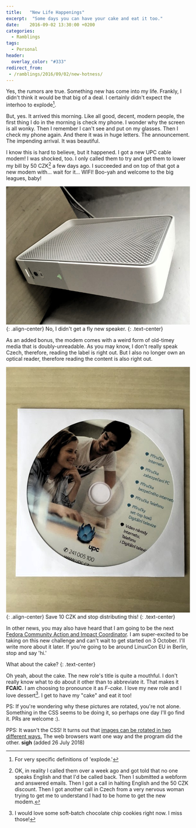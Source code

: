 ```yaml
---
title:   "New Life Happenings"
excerpt:  "Some days you can have your cake and eat it too."
date:    2016-09-02 13:30:00 +0200
categories:
  - Ramblings
tags:
  - Personal
header:
  overlay_color: "#333"
redirect_from:
 - /ramblings/2016/09/02/new-hotness/
---
```


Yes, the rumors are true. Something new has come into my life. Frankly,
I didn't think it would be that big of a deal. I certainly didn't expect
the interhoo to explode[^0].

But, yes. It arrived this morning. Like all good, decent, modern
people, the first thing I do in the morning is check my phone. I wonder
why the screen is all wonky. Then I remember I can't see and
put on my glasses. Then I check my phone again. And there it was in
huge letters. The announcement. The impending arrival. It was
beautiful.

I know this is hard to believe, but it happened. I got a new UPC cable
modem! I was shocked, too. I only called them to try and get them to 
lower my bill by 50 CZK[^1] a few days ago. I succeeded and on
top of that got a new modem with... wait for it... WIFI!  Boo-yah and
welcome to the big leagues, baby!

![No, it isn't a cheese grater.](/img/2016/newhotness/modem.jpg){: .align-center}
No, I didn't get a fly new speaker.
{: .text-center}

As an added bonus, the modem comes with a weird form of old-timey media
that is doubly-unreadable. As you may know, I don't really speak Czech,
therefore, reading the label is right out. But I also no longer own an
optical reader, therefore reading the content is also right out.

![Worst. Gift. Evar.](/img/2016/newhotness/cd.jpg){: .align-center}
Save 10 CZK and stop distributing this!
{: .text-center}

In other news, you may also have heard that I am going to be the next
[Fedora Community Action and Impact
Coordinator](https://fedoramagazine.org/welcoming-new-fedora-community-coordinator/).
I am super-excited to be taking on this new challenge and can't wait
to get started on 3 October. I'll write more about it later. If you're
going to be around LinuxCon EU in Berlin, stop and say 'hi.'

What about the cake?
{: .text-center}

Oh yeah, about the cake. The new role's title is quite a mouthful.
I don't really know what to do about it other than to abbreviate it.
That makes it **FCAIC**. I am choosing to pronounce it as *F-cake.*
I love my new role and I love dessert[^2]. I get to have my "cake"
and eat it too!

PS: If you're wondering why these pictures are rotated, you're not
alone. Something in the CSS seems to be doing it, so perhaps one day
I'll go find it. PRs are welcome :).

PPS: It wasn't the CSS! It turns out that [images can be rotated in two different ways.](https://www.howtogeek.com/254830/why-your-photos-dont-always-appear-correctly-rotated/) The web browsers want one way and the program did the other.  **sigh** (added 26 July 2018)

[^0]: For very specific definitions of 'explode.'

[^1]: OK, in reality I called them over a week ago and got told that no one speaks English and that I'd be called back. Then I submitted a webform and answered emails. Then I got a call in halting English and the 50 CZK discount. Then I got another call in Czech from a very nervous woman trying to get me to understand I had to be home to get the new modem.

[^2]: I would love some soft-batch chocolate chip cookies right now. I miss those!


